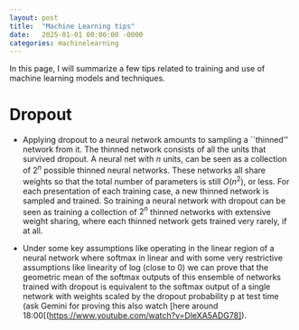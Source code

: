 ```yaml
---
layout: post
title:  "Machine Learning tips"
date:   2025-01-01 00:00:00 -0000
categories: machinelearning
---
```


In this page, I will summarize a few tips related to training and use of machine learning models and techniques. 

# Dropout 

* Applying dropout to a neural network amounts to sampling a ``thinned'' network from
it. The thinned network consists of all the units that survived dropout. A
neural net with $n$ units, can be seen as a collection of $2^{n}$ possible thinned neural networks.
These networks all share weights so that the total number of parameters is still $O(n^2)$, or less. For each presentation of each training case, a new thinned network is sampled and
trained. So training a neural network with dropout can be seen as training a collection of $2^n$
thinned networks with extensive weight sharing, where each thinned network gets trained
very rarely, if at all.

* Under some key assumptions like operating in the linear region of a neural network where softmax in linear and with some very restrictive assumptions like linearity of log (close to 0) we can prove that the geometric mean of the softmax outputs of this ensemble of networks trained with dropout is equivalent to the softmax output of a single network with weights scaled by the dropout probability p at test time (ask Gemini for proving this also watch [here around 18:00[(https://www.youtube.com/watch?v=DleXA5ADG78]). 
